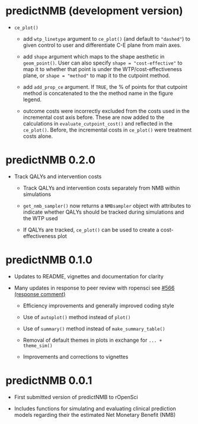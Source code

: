 # predictNMB (development version)

* `ce_plot()`

  * add `wtp_linetype` argument to `ce_plot()` (and default to `"dashed"`) to 
  given control to user and differentiate C-E plane from main axes.
  
  * add `shape` argument which maps to the shape aesthetic in `geom_point()`. 
  User can also specify `shape = "cost-effective"` to map it to whether that
  point is under the WTP/cost-effectiveness plane, or `shape = "method"` to map
  it to the cutpoint method.
  
  * add `add_prop_ce` argument. If `TRUE`, the % of points for that
  cutpoint method is concatenated to the the method name in the figure legend.
  
  * outcome costs were incorrectly excluded from the costs used in the 
  incremental cost axis before. These are now added to the calculations in 
  `evaluate_cutpoint_cost()` and reflected in the `ce_plot()`. Before, the
  incremental costs in `ce_plot()` were treatment costs alone.

# predictNMB 0.2.0

* Track QALYs and intervention costs
  
  * Track QALYs and intervention costs separately from NMB within simulations
  
  * `get_nmb_sampler()` now returns a `NMBsampler` object with attributes to 
    indicate whether QALYs should be tracked during simulations and the WTP used
  
  * If QALYs are tracked, `ce_plot()` can be used to create a cost-effectiveness
    plot

# predictNMB 0.1.0

* Updates to README, vignettes and documentation for clarity

* Many updates in response to peer review with ropensci see [#566 (response comment)](https://github.com/ropensci/software-review/issues/566#issuecomment-1489580791)

  * Efficiency improvements and generally improved coding style
  
  * Use of `autoplot()` method instead of `plot()`
  
  * Use of `summary()` method instead of `make_summary_table()`
  
  * Removal of default themes in plots in exchange for `... + theme_sim()`
  
  * Improvements and corrections to vignettes


# predictNMB 0.0.1

* First submitted version of predictNMB to rOpenSci

* Includes functions for simulating and evaluating clinical prediction models 
  regarding their the estimated Net Monetary Benefit (NMB)

